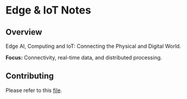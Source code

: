# Edge & IoT Notes


## Overview

Edge AI, Computing and IoT: Connecting the Physical and Digital World.


**Focus:** Connectivity, real-time data, and distributed processing.


## Contributing

Please refer to this [file](../../CONTRIBUTING.md).


